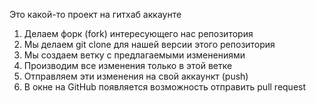 Это какой-то проект на гитхаб аккаунте


1. Делаем форк (fork) интересующего нас репозитория
2. Мы делаем git clone для нашей версии этого репозитория
3. Мы создаем ветку с предлагаемыми изменениями
4. Производим все изменения только в этой ветке
5. Отправляем эти изменения на свой аккаункт (push)
6. В окне на GitHub появляется возможность отправить pull request
